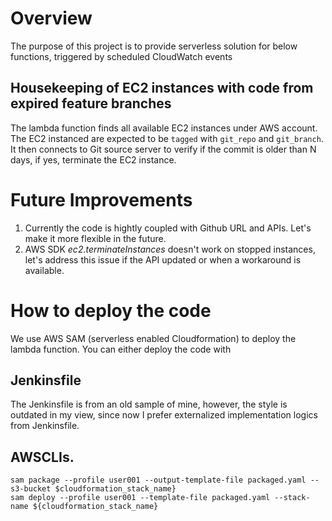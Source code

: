 # Overview
The purpose of this project is to provide serverless solution for below functions, triggered by scheduled CloudWatch events

## Housekeeping of EC2 instances with code from expired feature branches
The lambda function finds all available EC2 instances under AWS account. The EC2 instanced are expected to be `tagged` with `git_repo` and `git_branch`. It then connects to Git source server to verify if the commit is older than N days, if yes, terminate the EC2 instance.

# Future Improvements
1. Currently the code is hightly coupled with Github URL and APIs. Let's make it more flexible in the future.
2. AWS SDK _ec2.terminateInstances_ doesn't work on stopped instances, let's address this issue if the API updated or when a workaround is available.


# How to deploy the code
We use AWS SAM (serverless enabled Cloudformation) to deploy the lambda function. 
You can either deploy the code with 

## Jenkinsfile
The Jenkinsfile is from an old sample of mine, however, the style is outdated in my view, since now I prefer externalized implementation logics from Jenkinsfile.

## AWSCLIs.

```
sam package --profile user001 --output-template-file packaged.yaml --s3-bucket $cloudformation_stack_name}
sam deploy --profile user001 --template-file packaged.yaml --stack-name ${cloudformation_stack_name}
```